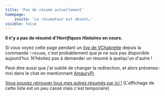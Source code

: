 ```yaml
---
title: 'Pas de résumé actuellement'
homepage:
    invite: 'Le résumateur est absent…'
visible: false
---
```


**Il n'y a pas de résumé d'_Horrifiques Histoires_ en cours.**

Si vous voyez cette page pendant un [_live_ de VChabrette](https://twitch.tv/vchabrette) depuis la commande `!résumé`, c'est probablement que je ne suis pas disponible aujourd'hui. N'hésitez pas à demander un résumé à quelqu'un d'autre !

Peut-être aussi que j'ai oublié de changer la redirection, et alors prévenez-moi dans le chat en mentionnant [AmauryPi](https://www.twitch.tv/amaurypi).

[Vous pouvez retrouver tous mes autres résumés par ici !](/horrifiques-histoires) (L'affichage de cette liste est un peu cassé mais c'est temporaire)
